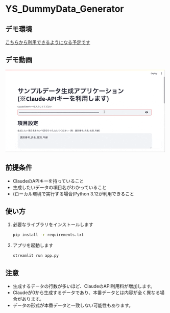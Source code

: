 # YS_DummyData_Generator

## デモ環境
[こちらから利用できるようになる予定です](https://ysdummydatagenerator-8zuxbeqserrd3fxgpmv4de.streamlit.app/)

## デモ動画
![demo](./demo.gif)

## 前提条件
- ClaudeのAPIキーを持っていること
- 生成したいデータの項目名がわかっていること
- (ローカル環境で実行する場合)Python 3.12が利用できること

## 使い方
1. 必要なライブラリをインストールします
    ```bash
    pip install -r requirements.txt
    ```

2. アプリを起動します
    ```bash
    streamlit run app.py
    ```

## 注意
- 生成するデータの行数が多いほど、ClaudeのAPI利用料が増加します。
- Claudeが0から生成するデータであり、本番データとは内容が全く異なる場合があります。
- データの形式が本番データと一致しない可能性もあります。
